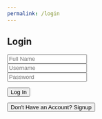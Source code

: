 ```yaml
---
permalink: /login
---
```


<html>
<head>
    <title>Login</title>
</head>
<body class='login-signup-background'>
<div class="form-container">
    <h2 id="pageTitle">Login</h2>
    <form>
        <input type="text" id="name" class="type" placeholder="Full Name"><br>
        <input type="text" id="user" class="type" placeholder="Username"><br>
        <input type="password" id="pass" class="type" placeholder="Password">
    </form>
    <button class="submit" onclick="login()">Log In</button>
    <p id="error"></p>
    <button class="switch" onclick="goSignup()">Don't Have an Account? Signup</button>
</div>
</body>
<script src="http://127.0.0.1:4200/travel_project/script.js"></script>